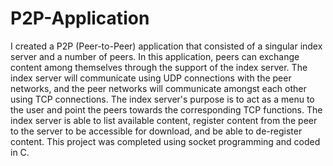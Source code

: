 # P2P-Application
I created a P2P (Peer-to-Peer) application that consisted of a singular index server and a number of peers. In this application, peers can exchange content among themselves through the support of the index server. The index server will communicate using UDP connections with the peer networks, and the peer networks will communicate amongst each other using TCP connections. The index server's purpose is to act as a menu to the user and point the peers towards the corresponding TCP functions. The index server is able to list available content, register content from the peer to the server to be accessible for download, and be able to de-register content. This project was completed using socket programming and coded in C. 
